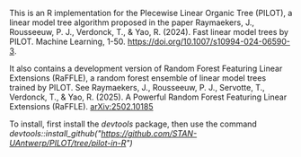 This is an R implementation for the PIecewise Linear Organic Tree (PILOT), a linear model tree algorithm proposed in the paper Raymaekers, J., Rousseeuw, P. J., Verdonck, T., & Yao, R. (2024). Fast linear model trees by PILOT. Machine Learning, 1-50. https://doi.org/10.1007/s10994-024-06590-3.

It also contains a development version of Random Forest Featuring Linear Extensions (RaFFLE), a random forest ensemble of linear model trees trained by PILOT. See 
Raymaekers, J., Rousseeuw, P. J., Servotte, T., Verdonck, T., & Yao, R. (2025). A Powerful Random Forest Featuring Linear Extensions (RaFFLE). 	[arXiv:2502.10185](https://doi.org/10.48550/arXiv.2502.10185)


To install, first install the _devtools_ package, then use the command
_devtools::install_github("https://github.com/STAN-UAntwerp/PILOT/tree/pilot-in-R")_

